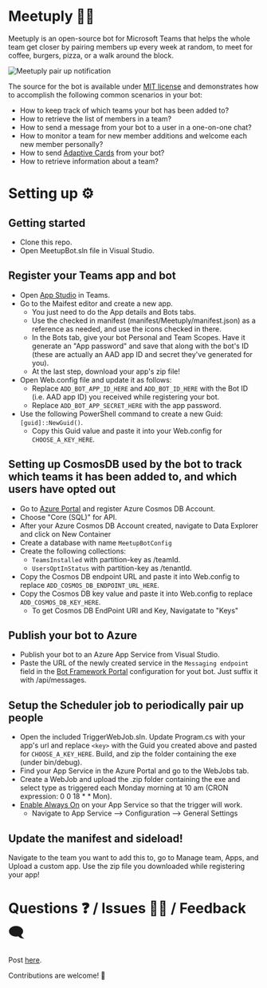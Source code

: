 # Meetuply 🤝🤖
Meetuply is an open-source bot for Microsoft Teams that helps the whole team get closer by pairing members up every week at random, to meet for coffee, burgers, pizza, or a walk around the block.

![Meetuply pair up notification](MeetuplyPairupNotification.png)

The source for the bot is available under [MIT license](LICENSE) and demonstrates how to accomplish the following common scenarios in your bot:

* How to keep track of which teams your bot has been added to?
* How to retrieve the list of members in a team?
* How to send a message from your bot to a user in a one-on-one chat?
* How to monitor a team for new member additions and welcome each new member personally?
* How to send [Adaptive Cards](https://docs.microsoft.com/en-us/adaptive-cards/getting-started/bots) from your bot?
* How to retrieve information about a team?

# Setting up ⚙

## Getting started
* Clone this repo.
* Open MeetupBot.sln file in Visual Studio.

## Register your Teams app and bot
* Open [App Studio](https://docs.microsoft.com/en-us/microsoftteams/platform/concepts/build-and-test/app-studio-overview) in Teams.
* Go to the Maifest editor and create a new app.
  * You just need to do the App details and Bots tabs.
  * Use the checked in manifest (manifest/Meetuply/manifest.json) as a reference as needed, and use the icons checked in there.
  * In the Bots tab, give your bot Personal and Team Scopes. Have it generate an "App password" and save that along with the bot's ID (these are actually an AAD app ID and secret they've generated for you).
  * At the last step, download your app's zip file!
* Open Web.config file and update it as follows:
  * Replace `ADD_BOT_APP_ID_HERE` and `ADD_BOT_ID_HERE` with the Bot ID (i.e. AAD app ID) you received while registering your bot.
  * Replace `ADD_BOT_APP_SECRET_HERE` with the app password.
* Use the following PowerShell command to create a new Guid: `[guid]::NewGuid()`.
  * Copy this Guid value and paste it into your Web.config for `CHOOSE_A_KEY_HERE`.
  
## Setting up CosmosDB used by the bot to track which teams it has been added to, and which users have opted out
* Go to [Azure Portal](https://portal.azure.com) and register Azure Cosmos DB Account.
* Choose "Core (SQL)" for API.
* After your Azure Cosmos DB Account created, navigate to Data Explorer and click on New Container
* Create a database with name `MeetupBotConfig`
* Create the following collections:
  * `TeamsInstalled` with partition-key as /teamId.
  * `UsersOptInStatus` with partition-key as /tenantId.
* Copy the Cosmos DB endpoint URL and paste it into Web.config to replace `ADD_COSMOS_DB_ENDPOINT_URL_HERE`.	
* Copy the Cosmos DB key value and paste it into Web.config to replace `ADD_COSMOS_DB_KEY_HERE`.
	* To get Cosmos DB EndPoint URI and Key, Navigatate to "Keys"

## Publish your bot to Azure
* Publish your bot to an Azure App Service from Visual Studio.
* Paste the URL of the newly created service in the `Messaging endpoint` field in the [Bot Framework Portal](https://dev.botframework.com/bots) configuration for yout bot. Just suffix it with /api/messages.

## Setup the Scheduler job to periodically pair up people
* Open the included TriggerWebJob.sln. Update Program.cs with your app's url and replace `<key>` with the Guid you created above and pasted for `CHOOSE_A_KEY_HERE`. Build, and zip the folder containing the exe (under bin/debug).
* Find your App Service in the Azure Portal and go to the WebJobs tab.
* Create a WebJob and upload the .zip folder containing the exe and select type as triggered each Monday morning at 10 am (CRON expression: 0 0 18 * * Mon).
* [Enable Always On](https://docs.microsoft.com/en-us/azure/app-service/webjobs-create#webjob-types) on your App Service so that the trigger will work.
	* Navigate to App Service --> Configuration --> General Settings

## Update the manifest and sideload!
Navigate to the team you want to add this to, go to Manage team, Apps, and Upload a custom app. Use the zip file you downloaded while registering your app!

# Questions ❓ / Issues 🙋‍♂️ / Feedback 🗨
Post [here](https://github.com/siduppal/TeamsMeetuplyBot/issues).

Contributions are welcome! 👏
